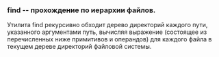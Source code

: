 ### find -- прохождение по иерархии файлов. ###

Утилита find рекурсивно обходит дерево директорий каждого пути, указанного аргументами путь, вычисляя выражение (состоящее из перечисленных ниже примитивов и операндов) для каждого файла в текущем дереве директорий файловой системы.
